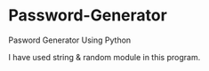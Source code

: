 # Password-Generator

Pasword Generator Using Python

I have used string & random module in this program.
